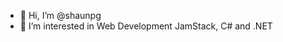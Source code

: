 - 👋 Hi, I’m @shaunpg
- 👀 I’m interested in Web Development JamStack, C# and .NET

<!---
shaunpg/shaunpg is a ✨ special ✨ repository because its `README.md` (this file) appears on your GitHub profile.
You can click the Preview link to take a look at your changes.
--->
